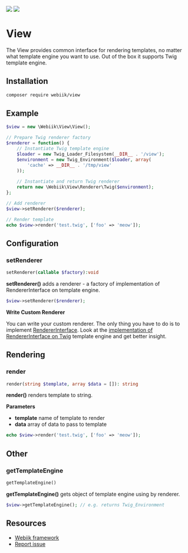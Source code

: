 <p align="left">
<img src="https://img.shields.io/packagist/l/webiik/webiik.svg"/>
<img src="https://img.shields.io/badge/dependencies-0-brightgreen.svg"/>
</p>

View
====
The View provides common interface for rendering templates, no matter what template engine you want to use. Out of the box it supports Twig template engine.

Installation
------------
```bash
composer require webiik/view
```

Example
-------
```php
$view = new \Webiik\View\View();

// Prepare Twig renderer factory
$renderer = function() {
    // Instantiate Twig template engine
    $loader = new Twig_Loader_Filesystem(__DIR__ . '/view');
    $environment = new Twig_Environment($loader, array(
        'cache' => __DIR__ . '/tmp/view'
    ));
    
    // Instantiate and return Twig renderer 
    return new \Webiik\View\Renderer\Twig($environment);
};

// Add renderer
$view->setRenderer($renderer);

// Render template
echo $view->render('test.twig', ['foo' => 'meow']);
```

Configuration
-------------
### setRenderer
```php
setRenderer(callable $factory):void
```
**setRenderer()** adds a renderer - a factory of implementation of RendererInterface on template engine. 
```php
$view->setRenderer($renderer);
```

**Write Custom Renderer**

You can write your custom renderer. The only thing you have to do is to implement [RendererInterface](Renderer/RendererInterface.php). Look at the [implementation of RendererInterface on Twig](Renderer/Twig.php) template engine and get better insight.

Rendering
---------
### render
```php
render(string $template, array $data = []): string
```
**render()** renders template to string.

**Parameters**
* **template** name of template to render
* **data** array of data to pass to template 
```php
echo $view->render('test.twig', ['foo' => 'meow']);
```

Other
-----
### getTemplateEngine
```php
getTemplateEngine()
```
**getTemplateEngine()** gets object of template engine using by renderer.
```php
$view->getTemplateEngine(); // e.g. returns Twig_Environment
```

Resources
---------
* [Webiik framework][1]
* [Report issue][2]

[1]: https://github.com/webiik/webiik
[2]: https://github.com/webiik/components/issues